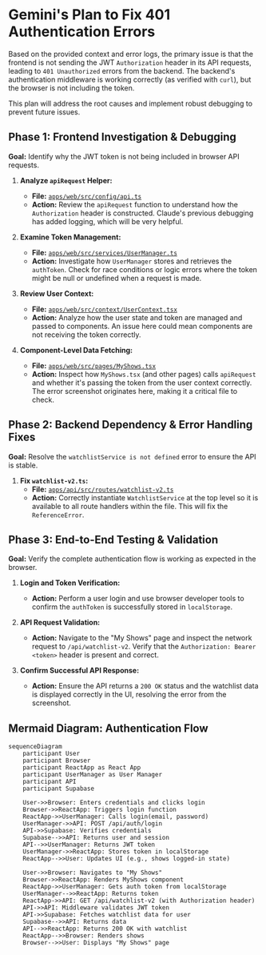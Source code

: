 # Gemini's Plan to Fix 401 Authentication Errors

Based on the provided context and error logs, the primary issue is that the frontend is not sending the JWT `Authorization` header in its API requests, leading to `401 Unauthorized` errors from the backend. The backend's authentication middleware is working correctly (as verified with `curl`), but the browser is not including the token.

This plan will address the root causes and implement robust debugging to prevent future issues.

## Phase 1: Frontend Investigation & Debugging

**Goal:** Identify why the JWT token is not being included in browser API requests.

1.  **Analyze `apiRequest` Helper:**
    - **File:** [`apps/web/src/config/api.ts`](apps/web/src/config/api.ts)
    - **Action:** Review the `apiRequest` function to understand how the `Authorization` header is constructed. Claude's previous debugging has added logging, which will be very helpful.

2.  **Examine Token Management:**
    - **File:** [`apps/web/src/services/UserManager.ts`](apps/web/src/services/UserManager.ts)
    - **Action:** Investigate how `UserManager` stores and retrieves the `authToken`. Check for race conditions or logic errors where the token might be null or undefined when a request is made.

3.  **Review User Context:**
    - **File:** [`apps/web/src/context/UserContext.tsx`](apps/web/src/context/UserContext.tsx)
    - **Action:** Analyze how the user state and token are managed and passed to components. An issue here could mean components are not receiving the token correctly.

4.  **Component-Level Data Fetching:**
    - **File:** [`apps/web/src/pages/MyShows.tsx`](apps/web/src/pages/MyShows.tsx)
    - **Action:** Inspect how `MyShows.tsx` (and other pages) calls `apiRequest` and whether it's passing the token from the user context correctly. The error screenshot originates here, making it a critical file to check.

## Phase 2: Backend Dependency & Error Handling Fixes

**Goal:** Resolve the `watchlistService is not defined` error to ensure the API is stable.

1.  **Fix `watchlist-v2.ts`:**
    - **File:** [`apps/api/src/routes/watchlist-v2.ts`](apps/api/src/routes/watchlist-v2.ts)
    - **Action:** Correctly instantiate `WatchlistService` at the top level so it is available to all route handlers within the file. This will fix the `ReferenceError`.

## Phase 3: End-to-End Testing & Validation

**Goal:** Verify the complete authentication flow is working as expected in the browser.

1.  **Login and Token Verification:**
    - **Action:** Perform a user login and use browser developer tools to confirm the `authToken` is successfully stored in `localStorage`.

2.  **API Request Validation:**
    - **Action:** Navigate to the "My Shows" page and inspect the network request to `/api/watchlist-v2`. Verify that the `Authorization: Bearer <token>` header is present and correct.

3.  **Confirm Successful API Response:**
    - **Action:** Ensure the API returns a `200 OK` status and the watchlist data is displayed correctly in the UI, resolving the error from the screenshot.

## Mermaid Diagram: Authentication Flow

```mermaid
sequenceDiagram
    participant User
    participant Browser
    participant ReactApp as React App
    participant UserManager as User Manager
    participant API
    participant Supabase

    User->>Browser: Enters credentials and clicks login
    Browser->>ReactApp: Triggers login function
    ReactApp->>UserManager: Calls login(email, password)
    UserManager->>API: POST /api/auth/login
    API->>Supabase: Verifies credentials
    Supabase-->>API: Returns user and session
    API-->>UserManager: Returns JWT token
    UserManager->>ReactApp: Stores token in localStorage
    ReactApp-->>User: Updates UI (e.g., shows logged-in state)

    User->>Browser: Navigates to "My Shows"
    Browser->>ReactApp: Renders MyShows component
    ReactApp->>UserManager: Gets auth token from localStorage
    UserManager-->>ReactApp: Returns token
    ReactApp->>API: GET /api/watchlist-v2 (with Authorization header)
    API->>API: Middleware validates JWT token
    API->>Supabase: Fetches watchlist data for user
    Supabase-->>API: Returns data
    API-->>ReactApp: Returns 200 OK with watchlist
    ReactApp-->>Browser: Renders shows
    Browser-->>User: Displays "My Shows" page
```

